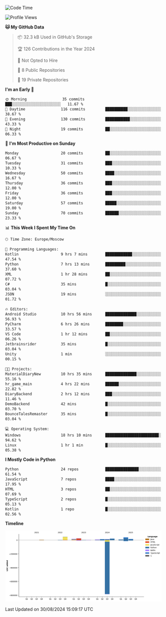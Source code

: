 <!--START_SECTION:waka-->
![Code Time](http://img.shields.io/badge/Code%20Time-494%20hrs%2017%20mins-blue)

![Profile Views](http://img.shields.io/badge/Profile%20Views-3-blue)

**🐱 My GitHub Data** 

> 📦 32.3 kB Used in GitHub's Storage 
 > 
> 🏆 126 Contributions in the Year 2024
 > 
> 🚫 Not Opted to Hire
 > 
> 📜 8 Public Repositories 
 > 
> 🔑 19 Private Repositories 
 > 
**I'm an Early 🐤** 

```text
🌞 Morning                35 commits          ███░░░░░░░░░░░░░░░░░░░░░░   11.67 % 
🌆 Daytime                116 commits         ██████████░░░░░░░░░░░░░░░   38.67 % 
🌃 Evening                130 commits         ███████████░░░░░░░░░░░░░░   43.33 % 
🌙 Night                  19 commits          ██░░░░░░░░░░░░░░░░░░░░░░░   06.33 % 
```
📅 **I'm Most Productive on Sunday** 

```text
Monday                   20 commits          ██░░░░░░░░░░░░░░░░░░░░░░░   06.67 % 
Tuesday                  31 commits          ███░░░░░░░░░░░░░░░░░░░░░░   10.33 % 
Wednesday                50 commits          ████░░░░░░░░░░░░░░░░░░░░░   16.67 % 
Thursday                 36 commits          ███░░░░░░░░░░░░░░░░░░░░░░   12.00 % 
Friday                   36 commits          ███░░░░░░░░░░░░░░░░░░░░░░   12.00 % 
Saturday                 57 commits          █████░░░░░░░░░░░░░░░░░░░░   19.00 % 
Sunday                   70 commits          ██████░░░░░░░░░░░░░░░░░░░   23.33 % 
```


📊 **This Week I Spent My Time On** 

```text
🕑︎ Time Zone: Europe/Moscow

💬 Programming Languages: 
Kotlin                   9 hrs 7 mins        ████████████░░░░░░░░░░░░░   47.54 % 
Python                   7 hrs 13 mins       █████████░░░░░░░░░░░░░░░░   37.60 % 
XML                      1 hr 28 mins        ██░░░░░░░░░░░░░░░░░░░░░░░   07.72 % 
C#                       35 mins             █░░░░░░░░░░░░░░░░░░░░░░░░   03.04 % 
JSON                     19 mins             ░░░░░░░░░░░░░░░░░░░░░░░░░   01.72 % 

🔥 Editors: 
Android Studio           10 hrs 56 mins      ██████████████░░░░░░░░░░░   56.93 % 
PyCharm                  6 hrs 26 mins       ████████░░░░░░░░░░░░░░░░░   33.57 % 
VS Code                  1 hr 12 mins        ██░░░░░░░░░░░░░░░░░░░░░░░   06.26 % 
Jetbrainsrider           35 mins             █░░░░░░░░░░░░░░░░░░░░░░░░   03.04 % 
Unity                    1 min               ░░░░░░░░░░░░░░░░░░░░░░░░░   00.15 % 

🐱‍💻 Projects: 
MaterialDiaryNew         10 hrs 35 mins      ██████████████░░░░░░░░░░░   55.16 % 
hr_game_main             4 hrs 22 mins       ██████░░░░░░░░░░░░░░░░░░░   22.82 % 
DiaryBackend             2 hrs 12 mins       ███░░░░░░░░░░░░░░░░░░░░░░   11.46 % 
DemoBackend              42 mins             █░░░░░░░░░░░░░░░░░░░░░░░░   03.70 % 
BounceTalesRemaster      35 mins             █░░░░░░░░░░░░░░░░░░░░░░░░   03.04 % 

💻 Operating System: 
Windows                  18 hrs 10 mins      ████████████████████████░   94.62 % 
Linux                    1 hr 1 min          █░░░░░░░░░░░░░░░░░░░░░░░░   05.38 % 
```

**I Mostly Code in Python** 

```text
Python                   24 repos            ███████████████░░░░░░░░░░   61.54 % 
JavaScript               7 repos             ████░░░░░░░░░░░░░░░░░░░░░   17.95 % 
HTML                     3 repos             ██░░░░░░░░░░░░░░░░░░░░░░░   07.69 % 
TypeScript               2 repos             █░░░░░░░░░░░░░░░░░░░░░░░░   05.13 % 
Kotlin                   1 repo              █░░░░░░░░░░░░░░░░░░░░░░░░   02.56 % 
```



**Timeline**

![Lines of Code chart](https://raw.githubusercontent.com/adlemx/adlemx/main/assets/bar_graph.png)


 Last Updated on 30/08/2024 15:09:17 UTC
<!--END_SECTION:waka-->
